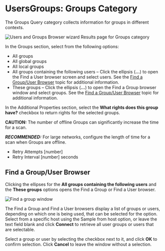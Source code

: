 # UsersGroups: Groups Category

The Groups Query category collects information for groups in different contexts.

![Users and Groups Browser wizard Results page for Groups category](/img/product_docs/accessanalyzer/12.0/admin/datacollector/usersgroups/category/groups.webp)

In the Groups section, select from the following options:

- All groups
- All global groups
- All local groups
- All groups containing the following users – Click the ellipsis (**…**) to open the Find a User
  browser screen and select users. See the [Find a Group/User Browser](#find-a-groupuser-browser)
  topic for additional information.
- These groups – Click the ellipsis (**…**) to open the Find a Group browser window and select
  groups. See the [Find a Group/User Browser](#find-a-groupuser-browser) topic for additional
  information.

In the Additional Properties section, select the **What rights does this group have?** checkbox to
return rights for the selected groups.

**CAUTION:** The number of offline Groups can significantly increase the time for a scan.

**_RECOMMENDED:_** For large networks, configure the length of time for a scan when Groups are
offline.

- Retry Attempts [number]
- Retry Interval [number] seconds

## Find a Group/User Browser

Clicking the ellipses for the **All groups containing the following users** and the **These groups**
options opens the Find a Group or Find a User browser.

![Find a group window](/img/product_docs/accessanalyzer/12.0/admin/datacollector/usersgroups/category/findagroup.webp)

The Find a Group and Find a User browsers display a list of groups or users, depending on which one
is being used, that can be selected for the option. Select from a specific host using the Sample
from host option, or leave the text field blank and click **Connect** to retrieve all user groups or
users that are selectable.

Select a group or user by selecting the checkbox next to it, and click **OK** to confirm selection.
Click **Cancel** to leave the window without a selection.
